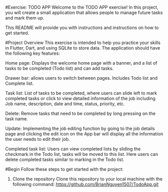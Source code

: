 #Exercise: TODO APP
Welcome to the TODO APP exercise! In this project, you will create a small application that allows people to manage future tasks and mark them up.

This README will provide you with instructions and instructions on how to get started.

#Project Overview
This exercise is intended to help you practice your skills in Flutter, Dart, and using SQLite to store data. The application should have the following key features:

Home page: Displays the welcome home page with a banner, and a list of tasks to be completed (Todo list) and can add tasks.

Drawer bar: allows users to switch between pages. Includes Todo list and Complete list.

Task list: List of tasks to be completed, where users can slide left to mark completed tasks or click to view detailed information of the job including Job name, description, date and time, status, priority, etc.

Delete: Remove tasks that need to be completed by long pressing on the task name.

Update: Implementing the job editing function by going to the job details page and clicking the edit icon on the App bar will display all the information the user needs to edit their job.

Completed task list: Users can view completed lists by sliding the checkmark in the Todo list, tasks will be moved to this list. Here users can delete completed tasks similar to marking in the Todo list.


#Begin
Follow these steps to get started with the project:
1. Clone the repository
Clone this repository to your local machine with the following command:
https://github.com/BrianNguyen1507/TodoApp.git
